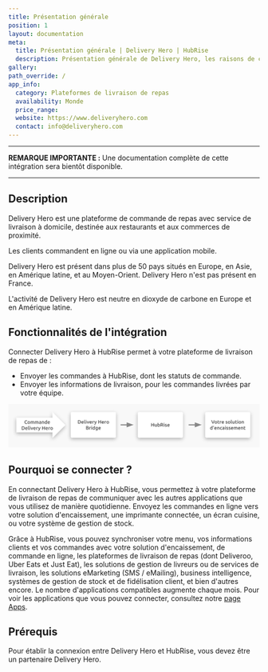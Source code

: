 ```yaml
---
title: Présentation générale
position: 1
layout: documentation
meta:
  title: Présentation générale | Delivery Hero | HubRise
  description: Présentation générale de Delivery Hero, les raisons de connecter votre plateforme de livraison à HubRise et liste des fonctionnalités de l'intégration avec HubRise.
gallery:
path_override: /
app_info:
  category: Plateformes de livraison de repas
  availability: Monde
  price_range:
  website: https://www.deliveryhero.com
  contact: info@deliveryhero.com
---
```


---

**REMARQUE IMPORTANTE :** Une documentation complète de cette intégration sera bientôt disponible.

---

## Description

Delivery Hero est une plateforme de commande de repas avec service de livraison à domicile, destinée aux restaurants et aux commerces de proximité.

Les clients commandent en ligne ou via une application mobile.

Delivery Hero est présent dans plus de 50 pays situés en Europe, en Asie, en Amérique latine, et au Moyen-Orient. Delivery Hero n'est pas présent en France.

L'activité de Delivery Hero est neutre en dioxyde de carbone en Europe et en Amérique latine.

## Fonctionnalités de l'intégration

Connecter Delivery Hero à HubRise permet à votre plateforme de livraison de repas de :

- Envoyer les commandes à HubRise, dont les statuts de commande.
- Envoyer les informations de livraison, pour les commandes livrées par votre équipe.

![Diagramme du flux de connexion entre Delivery Hero, Delivero Hero Bridge, et HubRise](../images/000-fr-2x-delivery-hero-diagramme-connexion.png)

## Pourquoi se connecter ?

En connectant Delivery Hero à HubRise, vous permettez à votre plateforme de livraison de repas de communiquer avec les autres applications que vous utilisez de manière quotidienne. Envoyez les commandes en ligne vers votre solution d'encaissement, une imprimante connectée, un écran cuisine, ou votre système de gestion de stock.

Grâce à HubRise, vous pouvez synchroniser votre menu, vos informations clients et vos commandes avec votre solution d'encaissement, de commande en ligne, les plateformes de livraison de repas (dont Deliveroo, Uber Eats et Just Eat), les solutions de gestion de livreurs ou de services de livraison, les solutions eMarketing (SMS / eMailing), business intelligence, systèmes de gestion de stock et de fidélisation client, et bien d'autres encore. Le nombre d'applications compatibles augmente chaque mois. Pour voir les applications que vous pouvez connecter, consultez notre [page Apps](/apps).

## Prérequis

Pour établir la connexion entre Delivery Hero et HubRise, vous devez être un partenaire Delivery Hero.
